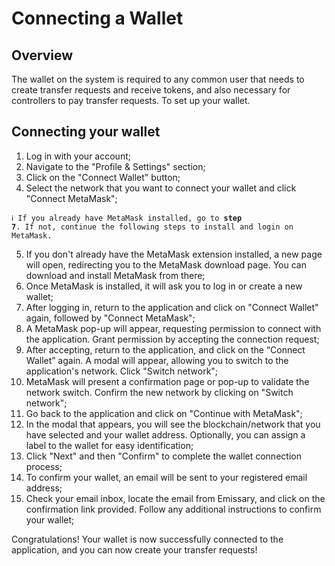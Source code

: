 

# Connecting a Wallet

## Overview

The wallet on the system is required to any common user that needs to create transfer requests and receive tokens, and also necessary for controllers to pay transfer requests. To set up your wallet.


## Connecting your wallet

1. Log in with your account;
2. Navigate to the "Profile & Settings" section;
3. Click on the "Connect Wallet" button;
4. Select the network that you want to connect your wallet and click "Connect MetaMask";

<code>ℹ️ If you already have MetaMask installed, go to **step 7**. If not, continue the following steps to install and login on MetaMask.</code>

5. If you don't already have the MetaMask extension installed, a new page will open, redirecting you to the MetaMask download page. You can download and install MetaMask from there;
6. Once MetaMask is installed, it will ask you to log in or create a new wallet;
7. After logging in, return to the application and click on "Connect Wallet" again, followed by "Connect MetaMask";
8. A MetaMask pop-up will appear, requesting permission to connect with the application. Grant permission by accepting the connection request;
9. After accepting, return to the application, and click on the “Connect Wallet” again. A modal will appear, allowing you to switch to the application's network. Click "Switch network";
10. MetaMask will present a confirmation page or pop-up to validate the network switch. Confirm the new network by clicking on "Switch network";
11. Go back to the application and click on "Continue with MetaMask";
12. In the modal that appears, you will see the blockchain/network that you have selected and your wallet address. Optionally, you can assign a label to the wallet for easy identification;
13. Click "Next" and then "Confirm" to complete the wallet connection process;
14. To confirm your wallet, an email will be sent to your registered email address;
15. Check your email inbox, locate the email from Emissary, and click on the confirmation link provided. Follow any additional instructions to confirm your wallet;

Congratulations! Your wallet is now successfully connected to the application, and you can now create your transfer requests!
